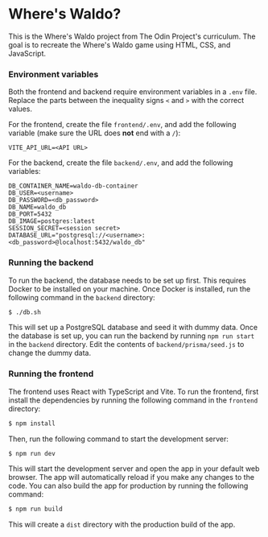 # Where's Waldo?

This is the Where's Waldo project from The Odin Project's curriculum. The goal
is to recreate the Where's Waldo game using HTML, CSS, and JavaScript.

### Environment variables

Both the frontend and backend require environment variables in a `.env` file.
Replace the parts between the inequality signs `<` and `>` with the correct
values.

For the frontend, create the file `frontend/.env`, and add the following
variable (make sure the URL does **not** end with a `/`):

```
VITE_API_URL=<API URL>
```

For the backend, create the file `backend/.env`, and add the following
variables:

```
DB_CONTAINER_NAME=waldo-db-container
DB_USER=<username>
DB_PASSWORD=<db_password>
DB_NAME=waldo_db
DB_PORT=5432
DB_IMAGE=postgres:latest
SESSION_SECRET=<session secret>
DATABASE_URL="postgresql://<username>:<db_password>@localhost:5432/waldo_db"
```

### Running the backend

To run the backend, the database needs to be set up first. This requires Docker
to be installed on your machine. Once Docker is installed, run the following
command in the `backend` directory:

```bash
$ ./db.sh
```

This will set up a PostgreSQL database and seed it with dummy data. Once the
database is set up, you can run the backend by running `npm run start` in the
`backend` directory. Edit the contents of `backend/prisma/seed.js` to change the
dummy data.

### Running the frontend

The frontend uses React with TypeScript and Vite. To run the frontend,
first install the dependencies by running the following command in the `frontend`
directory:

```bash
$ npm install
```

Then, run the following command to start the development server:

```bash
$ npm run dev
```

This will start the development server and open the app in your default web
browser. The app will automatically reload if you make any changes to the code.
You can also build the app for production by running the following command:

```bash
$ npm run build
```

This will create a `dist` directory with the production build of the app.
